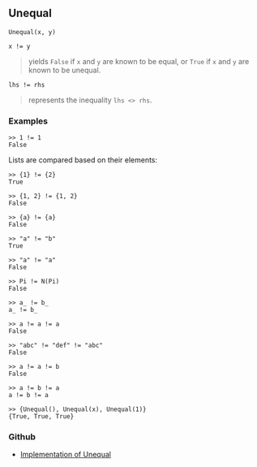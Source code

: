 ## Unequal

```
Unequal(x, y) 

x != y
```

> yields `False` if `x` and `y` are known to be equal, or `True` if `x` and `y` are known to be unequal.

```
lhs != rhs
```

> represents the inequality  `lhs <> rhs`.
 
	
### Examples
 
```
>> 1 != 1
False
```

Lists are compared based on their elements:

```
>> {1} != {2}
True
 
>> {1, 2} != {1, 2}
False
 
>> {a} != {a}
False
 
>> "a" != "b"
True
 
>> "a" != "a"
False
 
>> Pi != N(Pi)
False
 
>> a_ != b_
a_ != b_
 
>> a != a != a
False
 
>> "abc" != "def" != "abc"
False

>> a != a != b
False

>> a != b != a
a != b != a

>> {Unequal(), Unequal(x), Unequal(1)}
{True, True, True}
```

### Github

* [Implementation of Unequal](https://github.com/axkr/symja_android_library/blob/master/symja_android_library/matheclipse-core/src/main/java/org/matheclipse/core/builtin/BooleanFunctions.java#L4113) 
